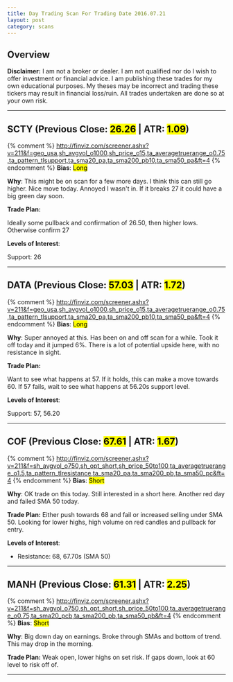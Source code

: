 ```yaml
---
title: Day Trading Scan For Trading Date 2016.07.21
layout: post
category: scans
---
```


Overview
--- 

**Disclaimer:** I am not a broker or dealer. I am not qualified nor do I wish to offer investment or financial advice. I am publishing these trades for my own educational purposes. My theses may be incorrect and trading these tickers may result in financial loss/ruin. All trades undertaken are done so at your own risk.

***

SCTY (Previous Close: <mark>26.26</mark> | ATR: <mark>1.09</mark>)
---
{% comment %}
http://finviz.com/screener.ashx?v=211&f=geo_usa,sh_avgvol_o1000,sh_price_o15,ta_averagetruerange_o0.75,ta_pattern_tlsupport,ta_sma20_pa,ta_sma200_pb10,ta_sma50_pa&ft=4
{% endcomment %}
**Bias**: <mark class="long">Long</mark>

**Why**: This might be on scan for a few more days. I think this can still go higher. Nice move today. Annoyed I wasn't in. If it breaks 27 it could have a big green day soon. 

**Trade Plan:** 

Ideally some pullback and confirmation of 26.50, then higher lows. Otherwise confirm 27

**Levels of Interest**:

Support: 26

***

DATA (Previous Close: <mark>57.03</mark> | ATR: <mark>1.72</mark>)
---
{% comment %}
http://finviz.com/screener.ashx?v=211&f=geo_usa,sh_avgvol_o1000,sh_price_o15,ta_averagetruerange_o0.75,ta_pattern_tlsupport,ta_sma20_pa,ta_sma200_pb10,ta_sma50_pa&ft=4
{% endcomment %}
**Bias**: <mark class="long">Long</mark>

**Why**: Super annoyed at this. Has been on and off scan for a while. Took it off today and it jumped 6%.  There is a lot of potential upside here, with no resistance in sight.  

**Trade Plan:** 

Want to see what happens at 57. If it holds, this can make a move towards 60. If 57 fails, wait to see what happens at 56.20s support level. 

**Levels of Interest**:

Support: 57, 56.20

***

COF (Previous Close: <mark>67.61</mark> | ATR: <mark>1.67</mark>)
---
{% comment %}
http://finviz.com/screener.ashx?v=211&f=sh_avgvol_o750,sh_opt_short,sh_price_50to100,ta_averagetruerange_o1.5,ta_pattern_tlresistance,ta_sma20_pa,ta_sma200_pb,ta_sma50_pc&ft=4
{% endcomment %}
**Bias**: <mark class="short">Short</mark>

**Why**: OK trade on this today. Still interested in a short here. Another red day and failed SMA 50 today. 

**Trade Plan:** Either push towards 68 and fail or increased selling under SMA 50. Looking for lower highs, high volume on red candles and pullback for entry.

**Levels of Interest**:

* Resistance: 68, 67.70s (SMA 50)

***

MANH (Previous Close: <mark>61.31</mark> | ATR: <mark>2.25</mark>)
---
{% comment %}
http://finviz.com/screener.ashx?v=211&f=sh_avgvol_o750,sh_opt_short,sh_price_50to100,ta_averagetruerange_o0.75,ta_sma20_pcb,ta_sma200_pb,ta_sma50_pb&ft=4
{% endcomment %}
**Bias**: <mark class="short">Short</mark>

**Why**: Big down day on earnings. Broke through SMAs and bottom of trend. This may drop in the morning. 

**Trade Plan:** Weak open, lower highs on set risk. If gaps down, look at 60 level to risk off of.

***


